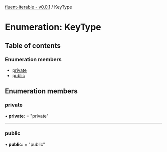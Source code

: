 [fluent-iterable - v0.0.1](../README.md) / KeyType

# Enumeration: KeyType

## Table of contents

### Enumeration members

- [private](keytype.md#private)
- [public](keytype.md#public)

## Enumeration members

### private

• **private**: = "private"

___

### public

• **public**: = "public"
